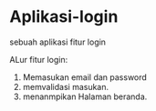 # Aplikasi-login
sebuah aplikasi fitur login

ALur fitur login:
1. Memasukan email dan password
2. memvalidasi masukan.
3. menanmpikan Halaman beranda.

